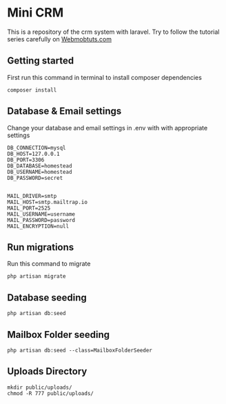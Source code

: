 
# Mini CRM
This is a repository of the crm system with laravel. Try to follow the tutorial series carefully on [Webmobtuts.com](http://webmobtuts.com)

## Getting started

First run this command in terminal to install composer dependencies
```
composer install
```

## Database & Email settings
Change your database and email settings in .env with with appropriate settings
```
DB_CONNECTION=mysql
DB_HOST=127.0.0.1
DB_PORT=3306
DB_DATABASE=homestead
DB_USERNAME=homestead
DB_PASSWORD=secret


MAIL_DRIVER=smtp
MAIL_HOST=smtp.mailtrap.io
MAIL_PORT=2525
MAIL_USERNAME=username
MAIL_PASSWORD=password
MAIL_ENCRYPTION=null
```


## Run migrations

Run this command to migrate
```
php artisan migrate
```

## Database seeding
```
php artisan db:seed
```

## Mailbox Folder seeding
```
php artisan db:seed --class=MailboxFolderSeeder
```

## Uploads Directory
```
mkdir public/uploads/
chmod -R 777 public/uploads/
```

